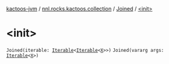 [kactoos-jvm](../../index.md) / [nnl.rocks.kactoos.collection](../index.md) / [Joined](index.md) / [&lt;init&gt;](./-init-.md)

# &lt;init&gt;

`Joined(iterable: `[`Iterable`](https://kotlinlang.org/api/latest/jvm/stdlib/kotlin.collections/-iterable/index.html)`<`[`Iterable`](https://kotlinlang.org/api/latest/jvm/stdlib/kotlin.collections/-iterable/index.html)`<`[`X`](index.md#X)`>>)`
`Joined(vararg args: `[`Iterable`](https://kotlinlang.org/api/latest/jvm/stdlib/kotlin.collections/-iterable/index.html)`<`[`X`](index.md#X)`>)`